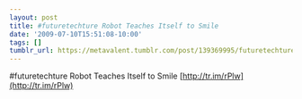 ```yaml
---
layout: post
title: #futuretechture Robot Teaches Itself to Smile
date: '2009-07-10T15:51:08-10:00'
tags: []
tumblr_url: https://metavalent.tumblr.com/post/139369995/futuretechture-robot-teaches-itself-to-smile
---
```

#futuretechture Robot Teaches Itself to Smile [http://tr.im/rPlw](http://tr.im/rPlw)

